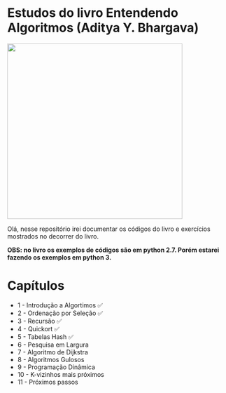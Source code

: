 # Estudos do livro Entendendo Algoritmos (Aditya Y. Bhargava)
<p>
    <img height="400px" src="https://m.media-amazon.com/images/I/71Vkg7GfPFL._AC_UF1000,1000_QL80_.jpg">
</p>
Olá, nesse repositório irei documentar os códigos do livro e exercícios mostrados no decorrer do livro.    

**OBS: no livro os exemplos de códigos são em python 2.7. Porém estarei fazendo os exemplos em python 3.**

# Capítulos

- 1 - Introdução a Algortimos ✅
- 2 - Ordenação por Seleção ✅
- 3 - Recursão ✅
- 4 - Quickort ✅
- 5 - Tabelas Hash ✅
- 6 - Pesquisa em Largura
- 7 - Algoritmo de Dijkstra
- 8 - Algoritmos Gulosos
- 9 - Programação Dinâmica
- 10 - K-vizinhos mais próximos
- 11 - Próximos passos